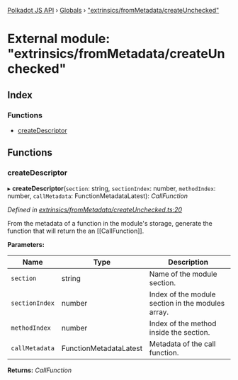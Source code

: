 [Polkadot JS API](../README.md) › [Globals](../globals.md) › ["extrinsics/fromMetadata/createUnchecked"](_extrinsics_frommetadata_createunchecked_.md)

# External module: "extrinsics/fromMetadata/createUnchecked"

## Index

### Functions

* [createDescriptor](_extrinsics_frommetadata_createunchecked_.md#createdescriptor)

## Functions

###  createDescriptor

▸ **createDescriptor**(`section`: string, `sectionIndex`: number, `methodIndex`: number, `callMetadata`: FunctionMetadataLatest): *CallFunction*

*Defined in [extrinsics/fromMetadata/createUnchecked.ts:20](https://github.com/polkadot-js/api/blob/dc105e6b31/packages/api-metadata/src/extrinsics/fromMetadata/createUnchecked.ts#L20)*

From the metadata of a function in the module's storage, generate the function
that will return the an [[CallFunction]].

**Parameters:**

Name | Type | Description |
------ | ------ | ------ |
`section` | string | Name of the module section. |
`sectionIndex` | number | Index of the module section in the modules array. |
`methodIndex` | number | Index of the method inside the section. |
`callMetadata` | FunctionMetadataLatest | Metadata of the call function.  |

**Returns:** *CallFunction*
